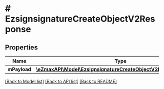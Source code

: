 # # EzsignsignatureCreateObjectV2Response

## Properties

Name | Type | Description | Notes
------------ | ------------- | ------------- | -------------
**mPayload** | [**\eZmaxAPI\Model\EzsignsignatureCreateObjectV2ResponseMPayload**](EzsignsignatureCreateObjectV2ResponseMPayload.md) |  |

[[Back to Model list]](../../README.md#models) [[Back to API list]](../../README.md#endpoints) [[Back to README]](../../README.md)
